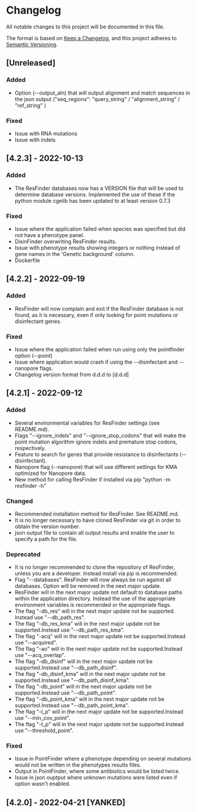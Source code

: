 # Changelog
All notable changes to this project will be documented in this file.

The format is based on [Keep a Changelog](https://keepachangelog.com/en/1.0.0/),
and this project adheres to [Semantic Versioning](https://semver.org/spec/v2.0.0.html).


## [Unreleased]

### Added
- Option (--output_aln) that will output alignment and match sequences in the json output ("seq_regions": "query_string" / "alignment_string" / "ref_string" )

### Fixed
- Issue with RNA mutations
- Issue with indels


## [4.2.3] - 2022-10-13

### Added
- The ResFinder databases now has a VERSION file that will be used to determine database versions. Implemented the use of these if the python module cgelib has been updated to at least version 0.7.3

### Fixed
- Issue where the application failed when species was specified but did not have a phenotype panel.
- DisinFinder overwriting ResFinder results.
- Issue with phenotype results showing integers or nothing instead of gene names in the 'Genetic background' column.
- Dockerfile


## [4.2.2] - 2022-09-19

### Added
- ResFinder will now complain and exit if the ResFinder database is not found, as it is necessary, even if only looking for point mutations or disinfectant genes.

### Fixed
- Issue where the application failed when run using only the pointfinder option (--point)
- Issue where application would crash if using the --disinfectant and --nanopore flags.
- Changelog version format from d.d.d to [d.d.d]


## [4.2.1] - 2022-09-12

### Added
- Several environmental variables for ResFinder settings (see README.md).
- Flags "--ignore_indels" and "--ignore_stop_codons" that will make the point mutation algorithm ignore indels and premature stop codons, respectively.
- Feature to search for genes that provide resistance to disinfectants (--disinfectant).
- Nanopore flag (--nanopore) that will use different settings for KMA optimized for Nanopore data.
- New method for calling ResFinder if installed via pip "python -m resfinder -h"

### Changed
- Recommended installation method for ResFinder. See README.md.
- It is no longer necessary to have cloned ResFinder via git in order to obtain the version number.
- json output file to contain all output results and enable the user to specify a path for the file.

### Deprecated
- It is no longer recommended to clone the repository of ResFinder, unless you are a developer. Instead install via pip is recommended.
- Flag "--databases". ResFinder will now always be run against all databases. Option will be removed in the next major update.
- ResFinder will in the next major update not default to database paths within the application directory. Instead the use of the appropriate environment variables is recommended or the appropriate flags.
- The flag "-db_res" will in the next major update not be supported. Instead use "--db_path_res".
- The flag "-db_res_kma" will in the next major update not be supported.Instead use "--db_path_res_kma".
- The flag "-acq" will in the next major update not be supported.Instead use "--acquired".
- The flag "-ao" will in the next major update not be supported.Instead use "--acq_overlap".
- The flag "-db_disinf" will in the next major update not be supported.Instead use "--db_path_disinf".
- The flag "-db_disinf_kma" will in the next major update not be supported.Instead use "--db_path_disinf_kma".
- The flag "-db_point" will in the next major update not be supported.Instead use "--db_path_point".
- The flag "-db_point_kma" will in the next major update not be supported.Instead use "--db_path_point_kma".
- The flag "-l_p" will in the next major update not be supported.Instead use "--min_cov_point".
- The flag "-t_p" will in the next major update not be supported.Instead use "--threshold_point".

### Fixed
- Issue in PointFinder where a phenotype depending on several mutations would not be written in the phenotypes results files.
- Output in PointFinder, where some antibiotics would be listed twice.
- Issue in json ouptput where unknown mutations were listed even if option wasn't enabled.


## [4.2.0] - 2022-04-21 [YANKED]

